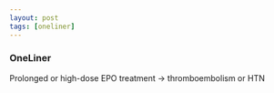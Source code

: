 ```yaml
---
layout: post
tags: [oneliner]
---
```



### OneLiner

Prolonged or high-dose EPO treatment -> thromboembolism or HTN
